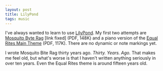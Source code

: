 ```yaml
---
layout: post
title: LilyPond
tags: music
---
```


I've always wanted to learn to use [LilyPond](http://lilypond.org/). My
first two attempts are
[Mosquito Byte Rag](http://www.jimmenard.com/music/mosquito_bite_rag.pdf)
[link fixed] (PDF, 148K) and a piano version of the
[Equal Rites Main Theme](http://www.jimmenard.com/music/main_theme_piano.pdf)
(PDF, 117K). There are no dynamic or note markings yet.

I wrote Mosquito Bite Rag thirty years ago. _Thirty. Years. Ago._ That makes
me feel old, but what's worse is that I haven't written anything seriously
in over ten years. Even the Equal Rites theme is around fifteen years old.

